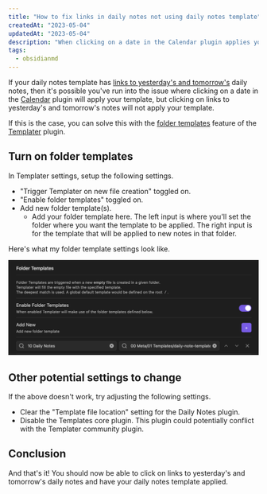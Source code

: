 ```yaml
---
title: "How to fix links in daily notes not using daily notes template"
createdAt: "2023-05-04"
updatedAt: "2023-05-04"
description: "When clicking on a date in the Calendar plugin applies your daily note template, but clicking on a link to tomorrow's daily note doesn't apply your daily note template."
tags:
  - obsidianmd
---
```


If your daily notes template has [links to yesterday's and tomorrow's](/snippets/templater#daily-note-links-to-yesterday-and-tomorrow) daily notes, then it's possible you've run into the issue where clicking on a date in the [Calendar](obsidian://show-plugin?id=calendar) plugin will apply your template, but clicking on links to yesterday's and tomorrow's notes will not apply your template.

If this is the case, you can solve this with the [folder templates](https://silentvoid13.github.io/Templater/settings.html#folder-templates) feature of the [Templater](obsidian://show-plugin?id=templater-obsidian) plugin.

## Turn on folder templates

In Templater settings, setup the following settings.

- "Trigger Templater on new file creation" toggled on.
- "Enable folder templates" toggled on.
- Add new folder template(s).
  - Add your folder template here. The left input is where you'll set the folder where you want the template to be applied. The right input is for the template that will be applied to new notes in that folder.

Here's what my folder template settings look like.

![](https://raw.githubusercontent.com/Zachatoo/zach-young-dot-dev-content/main/images/how-to-fix-links-in-daily-notes-not-using-daily-notes-template-folder-templates.png)

## Other potential settings to change

If the above doesn't work, try adjusting the following settings.

- Clear the "Template file location" setting for the Daily Notes plugin.
- Disable the Templates core plugin. This plugin could potentially conflict with the Templater community plugin.

## Conclusion

And that's it! You should now be able to click on links to yesterday's and tomorrow's daily notes and have your daily notes template applied.
